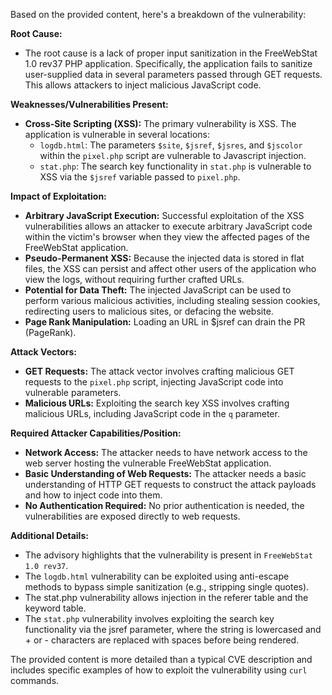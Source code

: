 Based on the provided content, here's a breakdown of the vulnerability:

**Root Cause:**

*   The root cause is a lack of proper input sanitization in the FreeWebStat 1.0 rev37 PHP application. Specifically, the application fails to sanitize user-supplied data in several parameters passed through GET requests. This allows attackers to inject malicious JavaScript code.

**Weaknesses/Vulnerabilities Present:**

*   **Cross-Site Scripting (XSS):** The primary vulnerability is XSS. The application is vulnerable in several locations:
    *   `logdb.html`: The parameters `$site`, `$jsref`, `$jsres`, and `$jscolor` within the `pixel.php` script are vulnerable to Javascript injection.
    *   `stat.php`: The search key functionality in `stat.php` is vulnerable to XSS via the `$jsref` variable passed to `pixel.php`.

**Impact of Exploitation:**

*   **Arbitrary JavaScript Execution:** Successful exploitation of the XSS vulnerabilities allows an attacker to execute arbitrary JavaScript code within the victim's browser when they view the affected pages of the FreeWebStat application.
*   **Pseudo-Permanent XSS:** Because the injected data is stored in flat files, the XSS can persist and affect other users of the application who view the logs, without requiring further crafted URLs.
*   **Potential for Data Theft:** The injected JavaScript can be used to perform various malicious activities, including stealing session cookies, redirecting users to malicious sites, or defacing the website.
*   **Page Rank Manipulation:** Loading an URL in $jsref can drain the PR (PageRank).

**Attack Vectors:**

*   **GET Requests:** The attack vector involves crafting malicious GET requests to the `pixel.php` script, injecting JavaScript code into vulnerable parameters.
*   **Malicious URLs:** Exploiting the search key XSS involves crafting malicious URLs, including JavaScript code in the `q` parameter.

**Required Attacker Capabilities/Position:**

*   **Network Access:** The attacker needs to have network access to the web server hosting the vulnerable FreeWebStat application.
*   **Basic Understanding of Web Requests:** The attacker needs a basic understanding of HTTP GET requests to construct the attack payloads and how to inject code into them.
*   **No Authentication Required:** No prior authentication is needed, the vulnerabilities are exposed directly to web requests.

**Additional Details:**

*   The advisory highlights that the vulnerability is present in `FreeWebStat 1.0 rev37`.
*   The `logdb.html` vulnerability can be exploited using anti-escape methods to bypass simple sanitization (e.g., stripping single quotes).
*   The stat.php vulnerability allows injection in the referer table and the keyword table.
*   The `stat.php` vulnerability involves exploiting the search key functionality via the jsref parameter, where the string is lowercased and + or - characters are replaced with spaces before being rendered.

The provided content is more detailed than a typical CVE description and includes specific examples of how to exploit the vulnerability using `curl` commands.